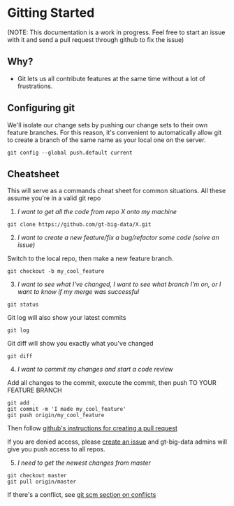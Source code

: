 Gitting Started
===============

(NOTE: This documentation is a work in progress. Feel free to start an issue with it and send a pull request through github to fix the issue)

## Why?
- Git lets us all contribute features at the same time without a lot of frustrations.

## Configuring git
We'll isolate our change sets by pushing our change sets to their own feature branches. For this reason, it's convenient to automatically allow git to create
a branch of the same name as your local one on the server.
```
git config --global push.default current
```

## Cheatsheet
This will serve as a commands cheat sheet for common situations. All these assume you're in a valid git repo

1) *I want to get all the code from repo X onto my machine*
```
git clone https://github.com/gt-big-data/X.git
```

2) *I want to create a new feature/fix a bug/refactor some code (solve an issue)*

Switch to the local repo, then make a new feature branch.
```
git checkout -b my_cool_feature
```

3) *I want to see what I've changed, I want to see what branch I'm on, or I want to know if my merge was successful*
```
git status
```

Git log will also show your latest commits
```
git log
```

Git diff will show you exactly what you've changed
```
git diff
```

4) *I want to commit my changes and start a code review*

Add all changes to the commit, execute the commit, then push TO YOUR FEATURE BRANCH
```
git add .
git commit -m 'I made my_cool_feature'
git push origin/my_cool_feature
```
Then follow [github's instructions for creating a pull request](https://help.github.com/articles/using-pull-requests#shared-repository-model)

If you are denied access, please [create an issue](https://github.com/gt-big-data/git-started/issues/new) and gt-big-data admins will give you push access to all repos.


5) *I need to get the newest changes from master*

```
git checkout master
git pull origin/master
```
If there's a conflict, see [git scm section on conflicts](http://git-scm.com/book/en/Git-Branching-Basic-Branching-and-Merging#Basic-Merge-Conflicts)
